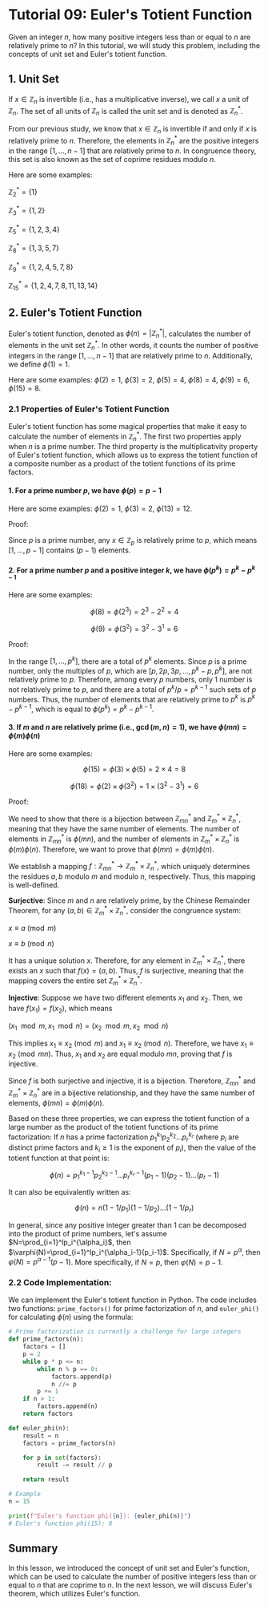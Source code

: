 # Tutorial 09: Euler's Totient Function

Given an integer $n$, how many positive integers less than or equal to $n$ are relatively prime to $n$? In this tutorial, we will study this problem, including the concepts of unit set and Euler's totient function.

## 1. Unit Set

If $x \in \mathbb{Z}_n$ is invertible (i.e., has a multiplicative inverse), we call $x$ a unit of $\mathbb{Z}_n$. The set of all units of $\mathbb{Z}_n$ is called the unit set and is denoted as $\mathbb{Z}_n^*$.

From our previous study, we know that $x \in \mathbb{Z}_n$ is invertible if and only if $x$ is relatively prime to $n$. Therefore, the elements in $\mathbb{Z}_n^*$ are the positive integers in the range $[1, ..., n-1]$ that are relatively prime to $n$. In congruence theory, this set is also known as the set of coprime residues modulo $n$.

Here are some examples:

$\mathbb{Z}^*_2 = \{1\}$

$\mathbb{Z}^*_3 = \{1,2\}$

$\mathbb{Z}^*_5 = \{1, 2, 3, 4\}$

$\mathbb{Z}^*_8 = \{1, 3, 5, 7\}$

$\mathbb{Z}^*_9 = \{1, 2, 4, 5, 7,8\}$

$\mathbb{Z}^*_{15} = \{1, 2, 4, 7, 8, 11, 13, 14\}$

## 2. Euler's Totient Function

Euler's totient function, denoted as $\phi(n) = |\mathbb{Z}_n^*|$, calculates the number of elements in the unit set $\mathbb{Z}_n^*$. In other words, it counts the number of positive integers in the range $[1, ..., n-1]$ that are relatively prime to $n$. Additionally, we define $\phi(1) = 1$.

Here are some examples: $\phi(2) = 1$, $\phi(3) = 2$, $\phi(5) = 4$, $\phi(8) = 4$, $\phi(9) = 6$, $\phi(15) = 8$.

### 2.1 Properties of Euler's Totient Function

Euler's totient function has some magical properties that make it easy to calculate the number of elements in $\mathbb{Z}_n^*$. The first two properties apply when $n$ is a prime number. The third property is the multiplicativity property of Euler's totient function, which allows us to express the totient function of a composite number as a product of the totient functions of its prime factors.

#### 1. For a prime number $p$, we have $\phi(p) = p-1$

Here are some examples: $\phi(2) = 1$, $\phi(3)=2$, $\phi(13)=12$.

Proof:

Since $p$ is a prime number, any $x \in \mathbb{Z}_p$ is relatively prime to $p$, which means $[1, ..., p-1]$ contains $(p-1)$ elements.

#### 2. For a prime number $p$ and a positive integer $k$, we have $\phi(p^k) = p^k - p^{k-1}$

Here are some examples:

$$
\phi(8)=\phi(2^3) = 2^3 - 2^2 = 4
$$

$$
\phi(9)=\phi(3^2) = 3^2 - 3^1 = 6
$$

Proof:

In the range $[1, ..., p^k]$, there are a total of $p^k$ elements. Since $p$ is a prime number, only the multiples of $p$, which are $[p, 2p, 3p, ..., p^k -p, p^k]$, are not relatively prime to $p$. Therefore, among every $p$ numbers, only $1$ number is not relatively prime to $p$, and there are a total of $p^k / p = p^{k-1}$ such sets of $p$ numbers. Thus, the number of elements that are relatively prime to $p^k$ is $p^k - p ^{k-1}$, which is equal to $\phi(p^k) = p^k - p ^{k-1}$.

#### 3. If $m$ and $n$ are relatively prime (i.e., $\gcd(m,n)=1$), we have $\phi(mn) = \phi(m)\phi(n)$

Here are some examples: 

$$
\phi(15)=\phi(3) \times \phi(5) = 2 \times 4 = 8
$$

$$
\phi(18)=\phi(2) \times \phi(3^2) = 1 \times (3^2 - 3^1) = 6
$$

Proof:

We need to show that there is a bijection between ${\mathbb{Z}_{mn}^*}$ and $\mathbb{Z}_m^* \times \mathbb{Z}_n^*$, meaning that they have the same number of elements. The number of elements in $\mathbb{Z}_{mn}^*$ is $\phi(mn)$, and the number of elements in $\mathbb{Z}_m^* \times \mathbb{Z}_n^*$ is $\phi(m)\phi(n)$. Therefore, we want to prove that $\phi(mn) = \phi(m)\phi(n)$.

We establish a mapping $f: \mathbb{Z}_{mn}^* \rightarrow \mathbb{Z}_m^* \times \mathbb{Z}_n^*$, which uniquely determines the residues $a, b$ modulo $m$ and modulo $n$, respectively. Thus, this mapping is well-defined.

**Surjective**: Since $m$ and $n$ are relatively prime, by the Chinese Remainder Theorem, for any $(a, b) \in \mathbb{Z}_m^* \times \mathbb{Z}_n^*$, consider the congruence system:

$x \equiv a \pmod{m}$

$x \equiv b \pmod{n}$

It has a unique solution $x$. Therefore, for any element in $\mathbb{Z}_m^* \times \mathbb{Z}_n^*$, there exists an $x$ such that $f(x) = (a, b)$. Thus, $f$ is surjective, meaning that the mapping covers the entire set $\mathbb{Z}_m^* \times \mathbb{Z}_n^*$.

**Injective**: Suppose we have two different elements $x_1$ and $x_2$. Then, we have $f(x_1) = f(x_2)$, which means

$(x_1 \mod m, x_1 \mod n) = (x_2 \mod m, x_2 \mod n)$

This implies $x_1 \equiv x_2 \pmod{m}$ and $x_1 \equiv x_2 \pmod{n}$. Therefore, we have $x_1 \equiv x_2 \pmod{mn}$. Thus, $x_1$ and $x_2$ are equal modulo $mn$, proving that $f$ is injective.

Since $f$ is both surjective and injective, it is a bijection. Therefore, ${\mathbb{Z}_{mn}^*}$ and $\mathbb{Z}_m^* \times \mathbb{Z}_n^*$ are in a bijective relationship, and they have the same number of elements, $\phi(mn) = \phi(m)\phi(n)$.

Based on these three properties, we can express the totient function of a large number as the product of the totient functions of its prime factorization: If $n$ has a prime factorization $p_1^{k_1}p_2^{k_2}...p_r^{k_r}$ (where $p_i$ are distinct prime factors and $k_i \geq 1$ is the exponent of $p_i$), then the value of the totient function at that point is:

$$
\phi(n) = p_1^{k_1-1}p_2^{k_2-1}...p_r^{k_r-1} (p_1 - 1)(p_2 -1)...(p_r-1) 
$$

It can also be equivalently written as:

$$
\phi(n) = n (1 - 1/p_1)(1 -1/p_2)...(1-1/p_r) 
$$

In general, since any positive integer greater than $1$ can be decomposed into the product of prime numbers, let's assume $N=\prod_{i=1}^lp_i^{\alpha_i}$, then $\varphi(N)=\prod_{i=1}^lp_i^{\alpha_i-1}(p_i-1)$. Specifically, if $N=p^\alpha$, then $\varphi(N)=p^{\alpha-1}(p-1)$. More specifically, if $N=p$, then $\varphi(N)=p-1$.

### 2.2 Code Implementation:

We can implement the Euler's totient function in Python. The code includes two functions: `prime_factors()` for prime factorization of $n$, and `euler_phi()` for calculating $\phi(n)$ using the formula:

```python
# Prime factorization is currently a challenge for large integers
def prime_factors(n):
    factors = []
    p = 2
    while p * p <= n:
        while n % p == 0:
            factors.append(p)
            n //= p
        p += 1
    if n > 1:
        factors.append(n)
    return factors

def euler_phi(n):
    result = n
    factors = prime_factors(n)

    for p in set(factors):
        result -= result // p

    return result

# Example
n = 15

print(f"Euler's function phi({n}): {euler_phi(n)}")
# Euler's function phi(15): 8
```

## Summary

In this lesson, we introduced the concept of unit set and Euler's function, which can be used to calculate the number of positive integers less than or equal to $n$ that are coprime to $n$. In the next lesson, we will discuss Euler's theorem, which utilizes Euler's function.